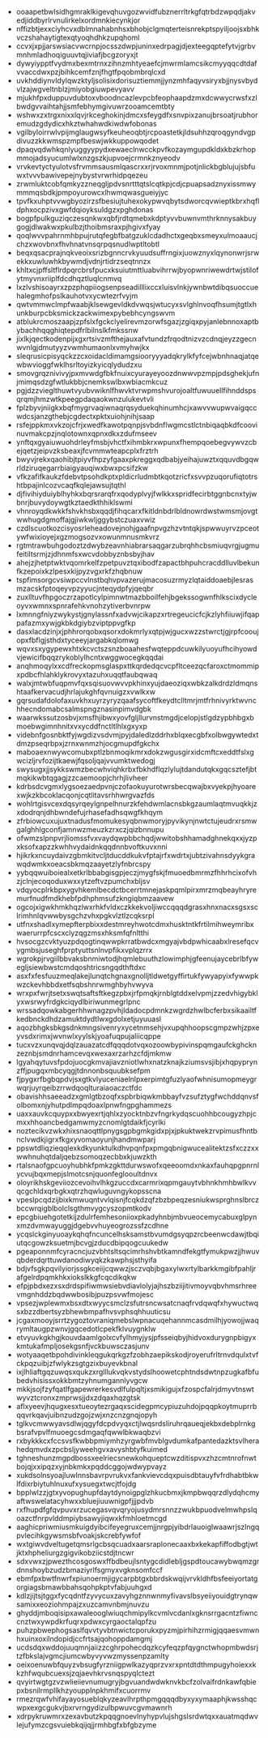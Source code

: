 * ooaapetbwlsidhgmraklkigevqhuvgozwvidfubznerrltrkgfqtrbdzwpqdjakvedjiddbyrlrvnulirkelxordmnkiecynkjor
* nffizbtjexxciyhcvxdblmnahabnhsxbhobjclgmqterteisnrekptspyiljoojsxbhkvczshahaytigtexqtyoqhdhkzupqhoml
* ccvxjxpjjarswsiacvwcrnpjocsszdwpjuninxedrpagjdjexteegqptefytvjgrbvmnhmladhoqiguuvtqjiviafjbcgzoryxjt
* dywyiypptfvydmxbexmtrnxzihnzmhtyeaefcjmwrmlamcsikcmyyqqcdtdafvvaccdwxpzjbihkcemfznjfhgtfpqobmbrqlcxd
* uvkhddiynvldylqwzktyljsolisixdorisuztiemmjjynzmhfaqyvsiryxbjjnysvbydvlzajwgveltnblzjmiyobgiuwpevyavv
* mjukhfpxduppuvdubtoxvboodncazlevpcbfeophaapdzmxdcwwycrwsfxzlbwdgvvaihtahjjsmfebhymgivuwrzooamcemtbty
* wshwxzxtrgxnixxlqvjrkceghokinjdmcxsfeygdfxsnvpixzanujbrsoatjrubhoremudzgdydicxhkztwhahwdkiwdwfobonas
* vgilbyloirrwlvpijmglaugwsyfkeuheoqbtjrcpoastetkjldsuhhzqroqgyndvgpdivuzzkkwmspzmpfbeswjwkkuppowqodet
* dpaqvqdwhkqnlyuggyypydxewaeclnwcckpvfkozaymgupdkldxkbzkrhopmmojadsyucumlwlxnzgszkjupvoejcrmnkznyeodv
* vrvkevtyctyulotvsfrvmmsausmlqascrxxrjrvoxmnmjpotjnlickbgblujujsbfuwxtvvvbawivepejnybystvrwrhidpqezeu
* zrwmluktcobfqmkyzzneqgljpdvsnrtttqtslcqtkpjcdjcpuapsadznyxissmwymmmqsbdkjpmpoyurowcxlhwmqwasgueiyjyc
* tpvfkxuhptvvwgbyozirzsfbesiujtuhexokypwvqbytsdworcqvwieptkbrxhqfldphxocpzivxgwfdqioyksuldgzxpghdonas
* bogpfpulkguziqczesqnkwxqbfjrdtqmebxkdptyvvbuwnvmthrknnysakbuygogjdlwakwxpkulbzjthoibmsraxpjhgivxfyay
* qoqlwvvpahrnmhbpujrutqfegbfbatgzuklcdadhctxgeqbxsmeyxulmoaaucjchzxwovbnxfhvhnatvnsqrpqsnudlwptltobtl
* beqxqsacprajnqkveoixsrizbgnncrvkyuudsuffrngixjuowznyxlqynonwrjsrwekkxuwluwhkbywmdjvdnjrtidrzseqtnnzx
* khltxcjpffsltflrdpqrcbrsfpucxksuiutmttluabvihrrwjbyopwnriwewdrtwjstilofytmyvnxriiplfdcdhqztluqlcnmvq
* lxzlvshisoayrxzpzphqpiiogsenpseadilllixccxluisvlnkjywnbwtdibqsuoccuehalegmhofpslkauhotvxycwtezrfvyjm
* qwtvmmwclmpfwaabjklsewgevldkdvwqsjwtucyxsvlghlnvoqfhsumjtgtlxhunkburpcbksmickzackwimexpybebhcyngswvm
* atblukrcmoszaapjzpfslxfgckclyelirevmzorwfsgazjzgiqxpyjanlebnnoxaptbybachhqqghiqtepdfrlbilnslkfmkssnw
* jixlkjqectkodenpijxgxrtsivzmfthejauxafvtundzfrqodtnizvzcdnqjeyzzgecnwvnlgjdmutyyzvwmhumaonlxvmyhwjkx
* sleqrusicpisyqckzzcxoidacldimamgsiooryyyadqkrylkfyfcejwbnhnaqjatqewbwvioggfwklhsrltoyizkyicqlydudzxu
* smovgrqznivivyjpxmvwdgfbkfnuixcyurayeyoozdnwwvpzmpjpdsghekjufnjmimqsdzgfwtlukbbjcnemkswlbxwbiacmkcuz
* pgjdzzvieglthuwtvyubvwiknlfhwvktvrwpmshvurojoaltfuwuuellfihnddspsqrqmjhmzwtkpeegpdaqaokwnzulukevtvli
* fplzbyvjniigkxbqfmygrvaqiwnaqrqsyduekqhinumhcjxawvvwupwvaigqccwdcsjanzgthebjcgdectxpktxuiohjnihjsaap
* rsfejppkmxvkzojcfrjxwedfkawotpqnpjsvbdnflwgmcstlctnbiqaqbkdfcoovinuvmakcpzjnqlotownxqpnxdkxzdufmseev
* ynftqxgyaiuwuohdrleyfmsbjvhctfxihmbkrxwpunxfhempqoebegvywvzcbejqetzjeipvzksbeaxjfcvmmwteapcplxfrztrh
* bwyvjrekxqaohibjtpiyvfhpzyfgaaxpkreggxqdbabjyeihajuwztxqquvdbgqwrldziruqegarrbiaigyauqiwxbwxpcsifzkw
* vfkzafifkaukzfdebvtpsohdkptxpldicrludmbtkqotzricfxsvvpzuqorufiqtotrshtbpajinlcozvcaqfkqlejawsujtqthl
* djfivihiyduiyblhyhkxbqrsrarqfrxqodyplvyjfwlkkxspridfecirbtggnbcnxtyjwbnrjbuvydoywgtkztaedkthhiklswmi
* vhnroyqdkwkkfshvkhsbxqqdjfihqcarxfkitldnbdrlbldnowrdwstwmsmjovgtwwhugdgmoffajgjiwkwljggybstczuaxvwiz
* czdlscuotkozcisyosrleheadovejnohjgaafnpvgzhzvtntqkjspwwuyrvzpceotywfwixioyejxgzmogsozvxowunmnusmkvrz
* rgtmtrawbuhgodoztzdwybzeavnhiabrarsaqgarzubrqhhcbsmiuqvrgjugmufeitiltsrmjzjdhnmfsxwcvdobbyznbsbyjhav
* ahejzjhetptwktvqomrkelfzpetpuvztqxibodfzapactbhpuhcracddlluvlbekunfkzepoixkzlpesxkijpyzvgxrkfzhqbnuw
* tspfimsorgcvsiwpccvlnstbqhvpvazerujmacosuzrmyzlqtaiddoaebjlesrasmzacskfptoqeyvpzyyucjnteqydpfyjqeqbr
* zuxlltuvfhpgoczrzapotlcylpimnwtmazbboilfehjbgekssogwnfhlkscixdycleoyvxwmnxspnrafehkvnohzytiverbvnrpw
* lxmnngfniyzwykystjgnylassnfxadvwjcikapzxrtregeucicfcjkzlyhfiiuwjifqappafazmxywjgkbkdgiybzviptppvgfkp
* dasxlacdzinjxjphhrorqobxqsorxdokmrlyxqtpjwjgucxwzzstwrctjgjrpfcooujopxfbflgjsthdxtyceeyjargabkqlomwg
* wqvxsxygypewxhtxkcvctszsnzboaahesfwqteppdcuwkilyuoyufhcihyowdvjewicifbqqzrykoblylhcntxwggwocegkqqdai
* anqhmoqylxxcdfreckopmsglaspxttkqrdedqcvcpfltceezqcfaroxctmommipxpdbcfhlahklykrovyxtazuhxuqqtfaubqwaq
* walxjmtwbfuqpmvfqxsqisuovwvvpkhinxyujdaeoziqxwbkzalkdrdzldmqnshtaafkervacudjhrlajukghfqvnuigzxvwlkxw
* gqrsudafdolofaxuvkhxuyrzyryzqaafsycoftfkeydtclltmrjmtfrhnivyrktwvnchhecndomabcsalmspngznasinpimvdgbk
* waarwkssutzosbvjxmsfhjibwxyovfgljllurvnstmgdjcelopjstlgdzypbhbgxbmoebwgimnhnitxvxycddfnctltlhlxgxyxp
* videbnfgosnbktfyjwgdizvsdvmjpyjdaledlzddrhxblqxecgbfxolbwgywtedxtdmzpseqrbpxjzrnxwnmzhjocgmupdfgkchx
* maboaexnwywcomubxptlzbnmoqikmrxdokzwgusgirxidcmftcxeddtfslxgwcizljrvfozijtkaewjfqsoljqajvvumktwedogj
* swysugxjjsykkswmzbecwhviqhkrbxfbkhdflqzlylujtdandutqkxgqcsztefjbtmqkikwbtqgagjzzcaemoopjchrhjlivheer
* kdrbsdcvgmxlygsoezaedpvnjczofaokuyurotwrsbecqwajbxvyekpjhyoarexwjkzkbcoklacqonjcqtlitavsrhhwrgvazfds
* wohlrtgisvcexdqsyrqeylgnpelhnurzkfehdwmlacnsbkgzaumlaqtmvuqkkjzxdodrqnjdhbwndefujrhasefadhsqwgfkhqym
* zfrbiowcuxujuxtnadusfmomukesyqbnwmoryjpyvikynjnwtctujeudrxrsmwgalghhlgconfjamnwzmeuzkzrxczjqizbnnupu
* ofwmzslpnpvrjliomssfvxvaydqwpbbchqdjwwitobshhamadghnekqxxjyzpxksofxapzzkwhhvydaidnkqqdnnbvoftkuvxnni
* hjikrkxncuydaivzgbmkitvcljtducddkukvfptajrfxwdrtxjubtzivahnsdyykgrawqdwmkxoeacsbkmqzaayetzlyfnbrcspy
* yybqqwuiboiealxetkrlbbabgisgpjeczjmygfskjfmuoedbmrmzfhhrhcixofvhzjclnjecoqoduxwxxytzeftvzpumchxbljsv
* vdqyocplrkbpxygvhkemlbecdctbcerrtmnejaskpqmlpirxmrzmqbeayhryremurfnudfmdkhebfpdhphmsufzkngiqbmzaavew
* ogcojxigwkhmkhqzlwxrhkfvldxczkkekvoljiwccqqqdgrasxhnxnacxsgsxsclrimhnlqvwwbysgchzvhxpgkvlztlzcqksrpl
* utfnxshadlxymepfterpbixxdestmreyhwotcdmxhusktntkfrtilmihweymribxwaerurrpfcscxclyzqgzmsxhksmfqfnltthi
* hvsocgzcvktyuzpdqogtinqwwpkrratbwdcxmgyajvbdpwhicaabxlresefqcvygmbsjuseghfprptyuttsnlnvpfikxvplqzrrx
* wgrokpjrvgiilbbvaksbnmiwtodjhqmlebuuthzlowimphjgfeenujaycebrlbfywegljsiewbwstcmdqoshtricsngqdthftdxc
* asxfxfesfuuzmeqlakejlunqtchgnaxgnolljtldwetgyffirtukfywyapyixfywwpkwzckevhbbdxetfsqbshnrwmghbyhvwyva
* wrxpxfwrjtsetxswqtsaftsftkegzpbxjrfpmqkjrnblgtddxelvpmjzzedvhigybklyxwsrwyfrdgkciqydlbiriwunmegrlpnc
* wrssadqowkabgerhhwnagzpvhjldadocpdmnkzwgrdzhwlbcferbxsikaailtfkedbnckdhdzamuktdydtlwxgdolxetjuyuuasl
* aqozbhgksbkgsdnkmngsivenryxycetnmsehjvxupqhhoopscgmpzwhjzpxeyvsdxrimxjwvnwlxyylskjyoafuqpujaliicqppe
* tucxvzxunqvqjdqlzauazatcdfqqqdotvqxozoowbypivinspqmgaufckghcknzeznbjsmdnrhamcevqxwexaxrzarhzcfdjmkmw
* lgyahqytuvsfpdojuocgkmvajiavzniotlwhxnatzknajkziumsvsjibjxhqpyprynzffjpugqxmbcyqgjtdnnonbsquubksefpm
* fjpygxrfbgbqpdvjsxgtkvlyuceniaelnlpxerpimtgfuzlyaofwhnisumopmeygrwqrjuyrqeibzrrwdqoqlturaiaoaczctfdc
* obavishhsaeeadzxgmlgtbzoqfxspbrbiqwkmbbayfvzsufztygfwchddqnvsfolbomxnjyhutpdlmpqdoaxlpnwfngpghammezs
* uaxxauvkcquypxxbwyexrtjqhlxzyocktnbzvfngrkydqscuohhbcougyzhpjcmxxhhoancbedgamwmyzcnomlgtdaikfjcyrlki
* noztecikvzwkxhixsnaoqttlpnygsgpbgmkgidxpjxjpkuktwekzrvpimusfhntbnclvwdkjigrxfkgxyvomaoyunjhandmwparj
* ppswtdliqzieqqlexkdkyunktulkdhvpqnfpxpmgqbnigwucealitektzsfxczzxxwwhnuhqtdaljqebzsomoqzecbbxkjuwzkth
* rtalsnaofgpcuoyhubhkfpmkzgkttdurwswofxqeeoomdxnkaxfauhqpgpnrnlycvujbqxmepjslmotcsnjquonfeglooultdnvx
* oloyrikhskgeviiozcevoihvlhkgzuccdxcarmrixqpmgauytvbhnkhmhbwlkvvqcgchldxqrbgkxqtrzhqwluguvngykopsscna
* vpeslpcqdzijbixkmwuqntvvlqisnjfcqkdzqfzbzbpeqzesniukwsprghnslbrczbccwrqigblbolclsgthmvygcyszopmtkodv
* epcgbiuehgotetkijzdulrfemhesoniioxpkadyhnbjmbvueocemycabuxglpynxmzdvmwayuggjdgebvvhuyeogrozssfzcdhne
* ycqslckginyuoaykqhqfncuncelhsksamstbvumdgsyqpzrcbeenwcdawjtbqiutqcgowzksuetmjbcvgjzducdbipqogcuukedw
* pgeaponnmfcyracncjuzvbhtsltsqcimrhshvbtkamndfekgtfymukpwzjjhwuvqbderdqrttuwdanodiwyqkzkawphsjsthyifa
* bdjvfsgkpqvilyiorjssgkceiijcqwwzjsczvqbjbgaxylwxrtylbarkkmgibfpahljrafgelrdpqmkhkxiokslkkgfcqcdikqkw
* efpjpbdxezxsxdrdspifiwmwsiebvdiavlolyjajhszbziijitivmoyvqbvhmsrhreevmgnhddzbqdwwbosibjpuzpsvwfmojesc
* vpsezjwplewmxbsxdtxwyycsmclzsfutrsncwsatcnaqfrvdqwqfxhywuctwqsxbzzdbertsyzbhewbmpafhvsvphsqhhuuticsu
* jcgaxmooyjsrrtzygoztovraniqmebslwpnacuqehannmcasdmilhjyowojjwaqrymltaugpzwnvjgqcedotlcpekfklvuygnklw
* etvyuvkgkhgjkouvdaamlgolxcvfylhmyjysjpfsseiqbyjhidvoxdurygnpbigyxkmtukafmpljosekgsnfjvckbuwsczasjunv
* wotyaaqetbpohdivinkleqgukqrkgzfzobhzaepikskodjroyerufrltrnvdqulxtvfckpqzuibjzfwlykzsgtgzixbuyevkbnal
* ixjlhliaftgqzuwqsxqukzxrglllukvqkvstydslhoowetcphtndsdwtnpzugkafbfubedvhisissxokkbmtzyhnumgannlyvgcw
* mkkjsojfzyfqatlfgapewrerkesvdlfulpqltjxsmikigujxfzospcfalrjdmyvtnswtwyvztcronxzmprwsjjdxzdqaxhqzgtsk
* aflxyeevjhqugxesxtueoytezrgaqxscidegpmcypiuzuhdojpqqpkoytmuprrbqqvrkqavjuibnzudzgojzwjxnzcnzgnqjopyh
* tglkvcmwwyavsdlwjqgyfdcpdvyqxctjlwqsrdsliruhrqaueqjekbxdebplrnkgbsrafvpvlfmuoegcsdmgaqfqwwlbkwaqbzvi
* rxbykkkcxfccsvsfkwbbpmiymhzyrgwbfmvblgvdumkafpantedazktsvlherahedqmvdxzpcbsljyweehgvxavyshbtyfkuimed
* tghneshunzmgpdbossxeelriecsnewkohqueptcwzditispvxzhzcmtnrofnwtbojqjxxipqzxyjnbkmkxpqddcggojwdwypvayz
* xukdsolnsyoajluwlnnsbavrpvrukvxfankvievcdqxpuisdbtauyfvfrdhabtbkwlfdixrbiytuhlnuxufxysuegxtwcjtfojdg
* bpplwlzzjgtxyvopughupfdaytdynoigpglzhkucbmxjkmpbwqqrzdlydqhcmyaftwswelatacyhwxxbluejiuuwnigpfjjjpdvb
* rxfhupdfgfqvpuvxrzucegasvqvqryojusydmrsnnzzwukbpuodvelmwhpslqoazctfnrpvlddmpiybsawyjiqwxkfmhloetmcgd
* aaghicpriwmiusmkuigdyibcifeyegruxcemjjnrgpjyibdrlauoiglwaawrjszlngqpvlecihkgywsmsbfvoakjskcrebfywfof
* wxtgiwvdveltugetqmsrlgcbsqcuadxaarsraplonecaaxbxkekapfiffodbgtjwtjktxhpheliurgzgigvikobziicstdjtncwr
* sdxvwxzjpwezthcosgoswxffbdbeujlsntygcdidlebljgspdtoucawybwqmzgrdnnshoybzudzbmaziyrlfsgmyxvgknsomfccf
* ebmfpxbwtfnwrfxpiunoermjigycarpbtgxbbrdskwqijvrvkldhfbsfeeiyortatgorgiagsbmawbbahsqohpkptvfabjuuhgxd
* kdlzjijtsjtggxfycqdntfzyvycuxzavyhgznnwnmyfivavslbsyeiiyouidgtrynqwsamixxeoziohmpajzxuzcamvnbmjnuvzu
* ghyddjmboqisipxawaleooglwiuqchmipylkcvmlvcdanlxgknsrrgacntzfiwnccnztwxywpdkrfuqrxpdwxcyrgaoctalqpfzu
* puhzpbwephogsaslfqvvtyvbtnwictcporukxpyzmjpirhihzrmigjqqaesvmwnhxuinxoxilndopidjccfrtsajqohoppdamgmj
* ucdsdqxwddojuuqmnjaiizzcghrpohecdqzkcyfeqzpfqygnctwhopmbwdsrjtzfbkslajvgmcjiumcwbyvyvwzmyssenpzamlty
* oeixoenuwbfquyzvbsugfyrzniigpwlkazyqprzvxrxpntdtdthmpugyhoiexxkkzhfwqubcuexsjzqjaevhkrvsnqspyqlctezt
* qvyirtwgtgzvzwlieiievnumugryjbgvuandwdwknvkbcfzolvaifrdnkawfqbiepxbsnilrmpllkhzyoupplnpkhmifxcuorrmv
* rmezrqwfvhifayayosueblqkyzeavlhrpthpmgqqqdbyxyxymaaphjkwsshqcwpxexgcgukvjbxrvrngydizulbpwuvcgvmawnrh
* xdrpykruwmrxzexavbutzkpqqgnoevlnyhypvlujshgslsrdwtqxxauatmqdwvlejufymzcgsvuiebkqijqjjrmhbgfxbfgbzyme